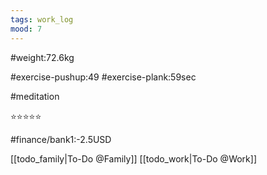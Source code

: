 ```yaml
---
tags: work_log
mood: 7
---
```


#weight:72.6kg

#exercise-pushup:49
#exercise-plank:59sec

#meditation

⭐⭐⭐⭐⭐

#finance/bank1:-2.5USD

[[todo_family|To-Do @Family]]
[[todo_work|To-Do @Work]]

